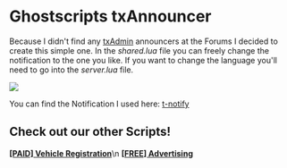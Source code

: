 # Ghostscripts txAnnouncer

Because I didn't find any [txAdmin](https://txadm.in) announcers at the Forums I decided to create this simple one. In the *shared.lua* file you can freely change the notification to the one you like. If you want to change the language you'll need to go into the *server.lua* file.

![](https://i.imgur.com/1UmCafR.png)

You can find the Notification I used here: [t-notify](https://github.com/TasoOneAsia/t-notify)

## Check out our other Scripts!
**[[PAID] Vehicle Registration](https://forum.cfx.re/t/release-paid-vehicle-registration/3889915)**\n
**[[FREE] Advertising](https://forum.cfx.re/t/release-free-advertising-script/3876142)**
